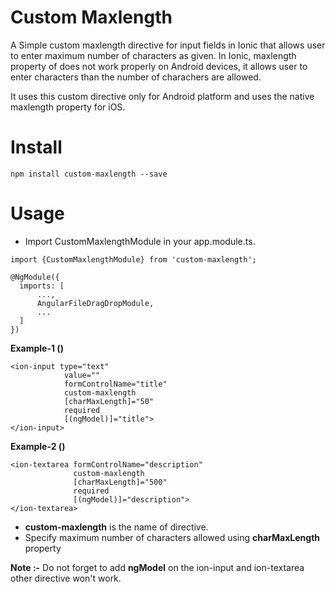 # Custom Maxlength
A Simple custom maxlength directive for input fields in Ionic that allows user to enter maximum number of characters as given. In Ionic, maxlength property of <ion-input> does not work properly on Android devices, it allows user to enter characters than the number of charachers are allowed.

It uses this custom directive only for Android platform and uses the native maxlength property for iOS.

# Install
```
npm install custom-maxlength --save
```
# Usage
- Import CustomMaxlengthModule in your app.module.ts.
```
import {CustomMaxlengthModule} from 'custom-maxlength';
```

```
@NgModule({
  imports: [
      ...,
      AngularFileDragDropModule,
      ...
  ]
})
```

**Example-1 (<ion-input type="text">)**
```
<ion-input type="text"
            value=""
            formControlName="title"
            custom-maxlength
            [charMaxLength]="50"
            required
            [(ngModel)]="title">
</ion-input>
```

**Example-2 (<ion-textarea>)**
```
<ion-textarea formControlName="description"
              custom-maxlength
              [charMaxLength]="500"
              required
              [(ngModel)]="description">
</ion-textarea>
```
- **custom-maxlength** is the name of directive.
- Specify maximum number of characters allowed using **charMaxLength** property

**Note :-** Do not forget to add **ngModel** on the ion-input and ion-textarea other directive won't work.